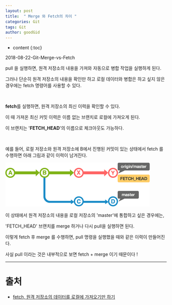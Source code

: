 ```yaml
---
layout: post
title:  " Merge 와 Fetch의 차이 "
categories: Git
tags: Git
author: goodGid
---
```

* content
{:toc}


2018-08-22-Git-Merge-vs-Fetch


pull 을 실행하면, 원격 저장소의 내용을 가져와 자동으로 병합 작업을 실행하게 된다.

그러나 단순히 원격 저장소의 내용을 확인만 하고 로컬 데이터와 병합은 하고 싶지 않은 경우에는 fetch 명령어를 사용할 수 있다.

<br>

<b>fetch</b>를 실행하면, 원격 저장소의 최신 이력을 확인할 수 있다. 

이 때 가져온 최신 커밋 이력은 이름 없는 브랜치로 로컬에 가져오게 된다. 

이 브랜치는 '<b>FETCH_HEAD</b>'의 이름으로 체크아웃도 가능하다.

<br>


예를 들어, 로컬 저장소와 원격 저장소에 B에서 진행된 커밋이 있는 상태에서 fetch 를 수행하면 아래 그림과 같이 이력이 남겨진다.


![](https://github.com/goodGid/goodGid.github.io/blob/master/assets/img/git/git_merge_vs_fetch_1.png)


이 상태에서 원격 저장소의 내용을 로컬 저장소의 'master'에 통합하고 싶은 경우에는, 

'FETCH_HEAD' 브랜치를 merge 하거나 다시 pull을 실행하면 된다.

[](https://github.com/goodGid/goodGid.github.io/blob/master/assets/img/git/git_merge_vs_fetch_2.png)

이렇게 fetch 후 merge 를 수행하면, pull 명령을 실행했을 때와 같은 이력이 만들어진다.

사실 pull 이라는 것은 내부적으로 보면 fetch + merge 이기 때문이다 !

---

# 출처

* [fetch, 원격 저장소의 데이터를 로컬에 가져오기만 하기](https://backlog.com/git-tutorial/kr/stepup/stepup3_2.html)
